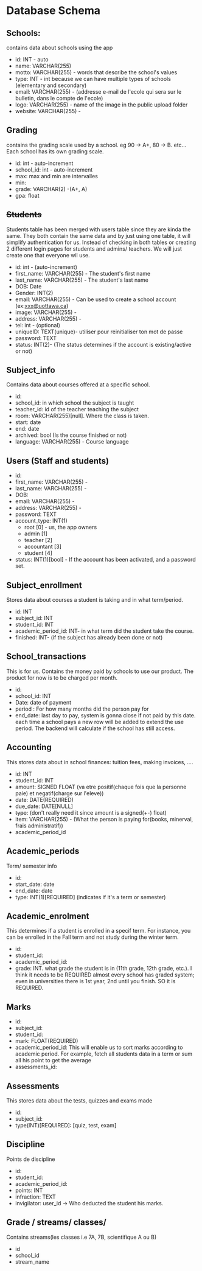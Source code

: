 # Database Schema

## Schools:
contains data about schools using the app
- id: INT - auto
- name: VARCHAR(255)
- motto: VARCHAR(255) - words that describe the school's values
- type: INT - int because we can have multiple types of schools (elementary and secondary)
- email: VARCHAR(255) - (addresse e-mail de l'ecole qui sera sur le bulletin, dans le compte de l'ecole)
- logo: VARCHAR(255) - name of the image in the public upload folder
- website: VARCHAR(255) -

## Grading
contains the grading scale used by a school. eg 90 -> A+, 80 -> B. etc... Each school has its own grading scale.
- id: int - auto-increment
- school_id: int - auto-increment
- max: max and min are intervalles
- min:
- grade:  VARCHAR(2) -(A+, A)
- gpa: float

## <del>Students</del>
Students table has been merged with users table since they are kinda the same. They both contain the same data and by just using one table, it will simplify authentication for us. Instead of checking in both tables or creating 2 different login pages for students and admins/ teachers. We will just create one that everyone wil use.
- id: int - (auto-increment) 
- first_name: VARCHAR(255) - The student's first name
- last_name: VARCHAR(255) - The student's last name
- DOB: Date
- Gender: INT(2)
- email: VARCHAR(255) - Can be used to create a school account (ex:xxx@uottawa.ca)
- image: VARCHAR(255) -
- address: VARCHAR(255) -
- tel: int - (optional)
- uniqueID: TEXT(unique)- utiliser pour reinitialiser ton mot de passe
- password: TEXT
- status: INT(2)- (The status determines if the account is existing/active or not)

## Subject_info
Contains data about courses offered at a specific school.

- id:
- school_id: in which school the subject is taught
- teacher_id: id of the teacher teaching the subject
- room:  VARCHAR(255)[null]. Where the class is taken.
- start: date
- end: date
- archived: bool (Is the course finished or not)
- language: VARCHAR(255) - Course language

## Users (Staff and students)

- id:
- first_name: VARCHAR(255) -
- last_name: VARCHAR(255) -
- DOB:
- email: VARCHAR(255) -
- address: VARCHAR(255) -
- password: TEXT
- account_type: INT(1)
    - root [0] - us, the app owners
    - admin [1]
    - teacher [2]
    - accountant [3]
    - student [4]
- status: INT(1)[bool] - If the account has been activated, and a password set.

## Subject_enrollment
Stores data about courses a student is taking and in what term/period.

- id: INT
- subject_id: INT
- student_id: INT
- academic_period_id: INT- in what term did the student take the course.
- finished: INT- (if the subject has already been done or not)

## School_transactions
This is for us. Contains the money paid by schools to use our product. The product for now is to be charged per month.
- id:
- school_id: INT
- Date: date of payment
- period : For how many months did the person pay for
- end_date: last day to pay, system is gonna close if not paid by this date.
each time a school pays a new row will be added to extend the use period. The backend will calculate if the school has still access.

## Accounting
This stores data about in school finances: tuition fees, making invoices, ....
- id: INT
- student_id: INT
- amount: SIGNED FLOAT (va etre positif(chaque fois que la personne paie) et negatif(charge sur l'eleve))
- date: DATE(REQUIRED)
- due_date: DATE[NULL]
- <del>type</del>: (don't really need it since amount is a signed(+-) float)
- item: VARCHAR(255) - (What the person is paying for(books, minerval, frais administratif))
- academic_period_id

## Academic_periods
Term/ semester info
- id:
- start_date: date
- end_date: date
- type: INT(1)[REQUIRED] (indicates if it's a term or semester)

## Academic_enrolment

This determines if a student is enrolled in a specif term. For instance, you can be enrolled in the Fall term and not study during the winter term. 

- id:
- student_id:
- academic_period_id:
- grade: INT. what grade the student is in (11th grade, 12th grade, etc.). I think it needs to be REQUIRED almost every school has graded system; even in universities there is 1st year, 2nd until you finish. SO it is REQUIRED.

## Marks

- id:
- subject_id:
- student_id:
- mark: FLOAT(REQUIRED)
- academic_period_id: This will enable us to sort marks according to academic period. For example, fetch all students data in a term or sum all his point to get the average
- assessments_id: 

## Assessments
This stores data about the tests, quizzes and exams made
- id:
- subject_id:
- type(INT)[REQUIRED]: [quiz, test, exam]

## Discipline
Points de discipline
- id:
- student_id:
- academic_period_id:
- points: INT
- infraction: TEXT
- invigilator: user_id -> Who deducted the student his marks.

## Grade / streams/ classes/ 
Contains streams(les classes i.e 7A, 7B, scientifique A ou B)
- id
- school_id
- stream_name
